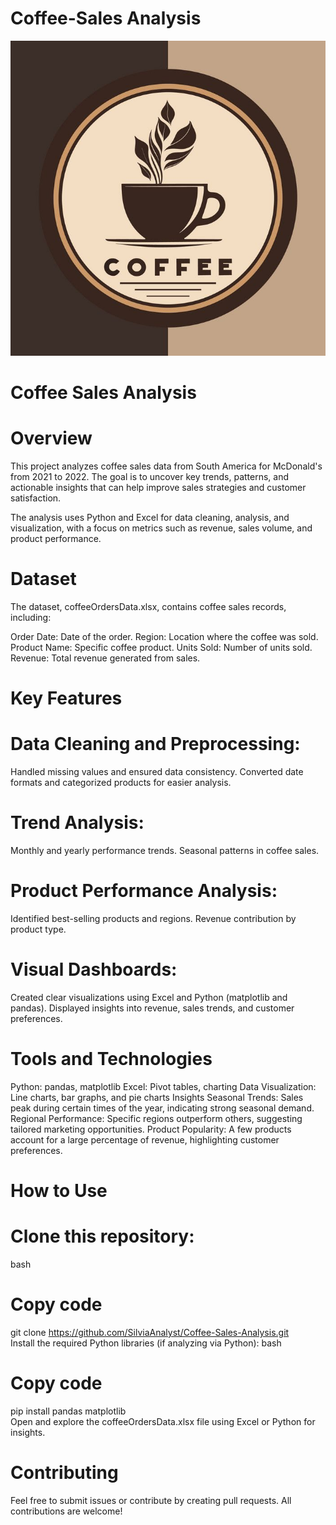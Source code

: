 # Coffee-Sales Analysis

![](https://github.com/SilviaAnalyst/Coffee-Sales-Analysis/blob/main/Coffee%20Cup%20Vector%20Logo%20Design%20Template%20Premium%20Coffee%20Shop%20PNG%20Images%20_%20EPS%20Free%20Download%20-%20Pikbest.jpeg)

#  Coffee Sales Analysis
#  Overview
This project analyzes coffee sales data from South America for McDonald's from 2021 to 2022. The goal is to uncover key trends, patterns, and actionable insights that can help improve sales strategies and customer satisfaction.

The analysis uses Python and Excel for data cleaning, analysis, and visualization, with a focus on metrics such as revenue, sales volume, and product performance.

# Dataset
The dataset, coffeeOrdersData.xlsx, contains coffee sales records, including:

Order Date: Date of the order.
Region: Location where the coffee was sold.
Product Name: Specific coffee product.
Units Sold: Number of units sold.
Revenue: Total revenue generated from sales.

# Key Features
# Data Cleaning and Preprocessing:

Handled missing values and ensured data consistency.
Converted date formats and categorized products for easier analysis.
# Trend Analysis:

Monthly and yearly performance trends.
Seasonal patterns in coffee sales.
# Product Performance Analysis:

Identified best-selling products and regions.
Revenue contribution by product type.
# Visual Dashboards:

Created clear visualizations using Excel and Python (matplotlib and pandas).
Displayed insights into revenue, sales trends, and customer preferences.

# Tools and Technologies
Python: pandas, matplotlib
Excel: Pivot tables, charting
Data Visualization: Line charts, bar graphs, and pie charts
Insights
Seasonal Trends: Sales peak during certain times of the year, indicating strong seasonal demand.
Regional Performance: Specific regions outperform others, suggesting tailored marketing opportunities.
Product Popularity: A few products account for a large percentage of revenue, highlighting customer preferences.

# How to Use
# Clone this repository:
bash
# Copy code
git clone https://github.com/SilviaAnalyst/Coffee-Sales-Analysis.git  
Install the required Python libraries (if analyzing via Python):
bash
# Copy code
pip install pandas matplotlib  
Open and explore the coffeeOrdersData.xlsx file using Excel or Python for insights.

# Contributing
Feel free to submit issues or contribute by creating pull requests. All contributions are welcome!


